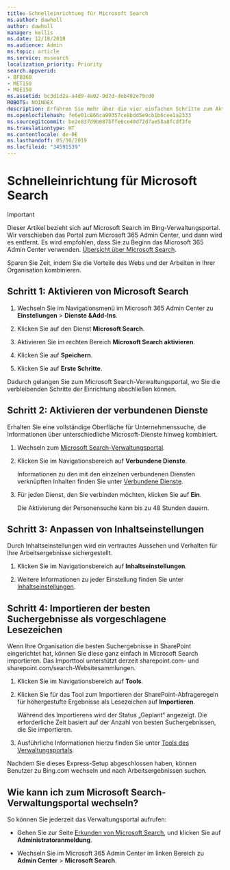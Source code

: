 ```yaml
---
title: Schnelleinrichtung für Microsoft Search
ms.author: dawholl
author: dawholl
manager: kellis
ms.date: 12/18/2018
ms.audience: Admin
ms.topic: article
ms.service: mssearch
localization_priority: Priority
search.appverid:
- BFB160
- MET150
- MOE150
ms.assetid: bc3d1d2a-a4d9-4a02-9d7d-deb492e79cd0
ROBOTS: NOINDEX
description: Erfahren Sie mehr über die vier einfachen Schritte zum Aktivieren und Verwenden von Microsoft Search.
ms.openlocfilehash: fe6e01c866ca99357ce8bdd5e9cb1b6cee1a2333
ms.sourcegitcommit: be2e837d9b087bffe6ce40d72d7ae58a8fcdf3fe
ms.translationtype: HT
ms.contentlocale: de-DE
ms.lasthandoff: 05/30/2019
ms.locfileid: "34591539"
---
```

# <a name="quick-set-up-for-microsoft-search"></a>Schnelleinrichtung für Microsoft Search

> [!IMPORTANT]
> Dieser Artikel bezieht sich auf Microsoft Search im Bing-Verwaltungsportal. Wir verschieben das Portal zum Microsoft 365 Admin Center, und dann wird es entfernt. Es wird empfohlen, dass Sie zu Beginn das Microsoft 365 Admin Center verwenden. [Übersicht über Microsoft Search](overview-microsoft-search.md).
    
Sparen Sie Zeit, indem Sie die Vorteile des Webs und der Arbeiten in Ihrer Organisation kombinieren.
  
## <a name="step-1-turn-on-microsoft-search"></a>Schritt 1: Aktivieren von Microsoft Search

1. Wechseln Sie im Navigationsmenü im Microsoft 365 Admin Center zu **Einstellungen** \> **Dienste &amp;Add-Ins**.
    
2. Klicken Sie auf den Dienst **Microsoft Search**. 
    
3. Aktivieren Sie im rechten Bereich **Microsoft Search aktivieren**.
    
4. Klicken Sie auf **Speichern**.
    
5. Klicken Sie auf **Erste Schritte**.
  
Dadurch gelangen Sie zum Microsoft Search-Verwaltungsportal, wo Sie die verbleibenden Schritte der Einrichtung abschließen können.
    
## <a name="step-2-enable-connected-services"></a>Schritt 2: Aktivieren der verbundenen Dienste

Erhalten Sie eine vollständige Oberfläche für Unternehmenssuche, die Informationen über unterschiedliche Microsoft-Dienste hinweg kombiniert.
  
1. Wechseln zum [Microsoft Search-Verwaltungsportal](https://www.bingforbusiness.com/admin).
    
2. Klicken Sie im Navigationsbereich auf **Verbundene Dienste**.
    
    Informationen zu den mit den einzelnen verbundenen Diensten verknüpften Inhalten finden Sie unter [Verbundene Dienste](connected-services.md).
    
3. Für jeden Dienst, den Sie verbinden möchten, klicken Sie auf **Ein**.
    
    Die Aktivierung der Personensuche kann bis zu 48 Stunden dauern.
    
## <a name="step-3-customize-content-settings"></a>Schritt 3: Anpassen von Inhaltseinstellungen

Durch Inhaltseinstellungen wird ein vertrautes Aussehen und Verhalten für Ihre Arbeitsergebnisse sichergestellt. 
  
1. Klicken Sie im Navigationsbereich auf **Inhaltseinstellungen**.
    
2. Weitere Informationen zu jeder Einstellung finden Sie unter [Inhaltseinstellungen](content-settings.md).
    
## <a name="step-4-import-best-bets-as-suggested-bookmarks"></a>Schritt 4: Importieren der besten Suchergebnisse als vorgeschlagene Lesezeichen

Wenn Ihre Organisation die besten Suchergebnisse in SharePoint eingerichtet hat, können Sie diese ganz einfach in Microsoft Search importieren. Das Importtool unterstützt derzeit sharepoint.com- und sharepoint.com/search-Websitesammlungen. 
  
1. Klicken Sie im Navigationsbereich auf **Tools**.
    
2. Klicken Sie für das Tool zum Importieren der SharePoint-Abfrageregeln für höhergestufte Ergebnisse als Lesezeichen auf **Importieren**.
    
    Während des Importierens wird der Status „Geplant“ angezeigt. Die erforderliche Zeit basiert auf der Anzahl von besten Suchergebnissen, die Sie importieren.
    
3. Ausführliche Informationen hierzu finden Sie unter [Tools des Verwaltungsportals](admin-portal-tools.md).
    
Nachdem Sie dieses Express-Setup abgeschlossen haben, können Benutzer zu Bing.com wechseln und nach Arbeitsergebnissen suchen. 
  
## <a name="how-do-i-get-to-the-microsoft-search-admin-portal"></a>Wie kann ich zum Microsoft Search-Verwaltungsportal wechseln?

So können Sie jederzeit das Verwaltungsportal aufrufen:
  
- Gehen Sie zur Seite [Erkunden von Microsoft Search](https://www.bing.com/business/explore), und klicken Sie auf **Administratoranmeldung**.
    
- Wechseln Sie im Microsoft 365 Admin Center im linken Bereich zu **Admin Center** \> **Microsoft Search**.

  

